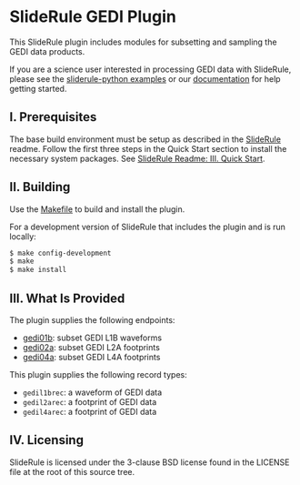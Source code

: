 # SlideRule GEDI Plugin

This SlideRule plugin includes modules for subsetting and sampling the GEDI data products.

If you are a science user interested in processing GEDI data with SlideRule, please see the [sliderule-python examples](https://github.com/ICESat2-SlideRule/sliderule-python) or our [documentation](https://slideruleearth.io) for help getting started.

## I. Prerequisites

The base build environment must be setup as described in the [SlideRule](https://github.com/ICESat2-SlideRule/sliderule) readme.  Follow the first three steps in the Quick Start section to install the necessary system packages.  See [SlideRule Readme: III. Quick Start](https://github.com/ICESat2-SlideRule/sliderule/blob/master/README.md#iii-quick-start).

## II. Building

Use the [Makefile](Makefile) to build and install the plugin.

For a development version of SlideRule that includes the plugin and is run locally:
```bash
$ make config-development
$ make
$ make install
```

## III. What Is Provided

The plugin supplies the following endpoints:
* [gedi01b](endpoints/gedi01b.lua): subset GEDI L1B waveforms
* [gedi02a](endpoints/gedi02a.lua): subset GEDI L2A footprints
* [gedi04a](endpoints/gedi04a.lua): subset GEDI L4A footprints

This plugin supplies the following record types:
* `gedil1brec`: a waveform of GEDI data
* `gedil2arec`: a footprint of GEDI data
* `gedil4arec`: a footprint of GEDI data

## IV. Licensing

SlideRule is licensed under the 3-clause BSD license found in the LICENSE file at the root of this source tree.
